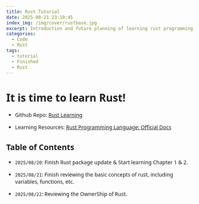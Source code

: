 ```yaml
---
title: Rust Tutorial
date: 2025-08-21 23:19:45
index_img: /img/cover/rustbase.jpg
excerpt: Introduction and future planning of learning rust programming language for the enhancement.
categories:
  - Code
  - Rust
tags:
  - tutorial
  - Finished
  - Rust
---
```


<style>
  html, body, .markdown-body {
    font-family: Georgia, sans, serif;
  }
</style>

# It is time to learn Rust!

- Github Repo: [Rust Learning](https://github.com/xiyuanyang-code/Rust-Learning)

- Learning Resources: [Rust Programming Language: Official Docs](https://doc.rust-lang.org/book/)

## Table of Contents

- `2025/08/20`: Finish Rust package update & Start learning Chapter 1 & 2.

- `2025/08/21`: Finish reviewing the basic concepts of rust, including variables, functions, etc.

- `2025/08/22`: Reviewing the OwnerShip of Rust.